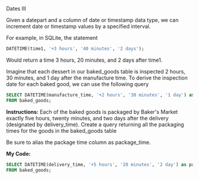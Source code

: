 Dates III<br>

Given a datepart and a column of date or timestamp data type, we can increment date or timestamp values by a specified interval.

For example, in SQLite, the statement
```sql
DATETIME(time1, '+3 hours', '40 minutes', '2 days');
```
Would return a time 3 hours, 20 minutes, and 2 days after time1.

Imagine that each dessert in our baked_goods table is inspected 2 hours, 30 minutes, and 1 day after the manufacture time. To derive the inspection date for each baked good, we can use the following query
```sql
SELECT DATETIME(manufacture_time, '+2 hours', '30 minutes', '1 day') as inspection_time
FROM baked_goods;
```
**Instructions:**
Each of the baked goods is packaged by Baker's Market exactly five hours, twenty minutes, and two days after the delivery (designated by delivery_time). Create a query returning all the packaging times for the goods in the baked_goods table

Be sure to alias the package time column as package_time.

**My Code:**
```sql
SELECT DATETIME(delivery_time, '+5 hours', '20 minutes', '2 day') as package_time
FROM baked_goods;
```
